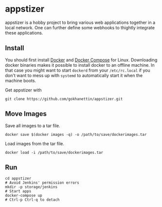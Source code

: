# appstizer

appstizer is a hobby project to bring various web applications together in a
local network. One can further define some webhooks to thightly integrate these
applications.

## Install

You should first install
[Docker](https://docs.docker.com/install/linux/docker-ce/binaries/#install-static-binaries)
and [Docker Compose](https://docs.docker.com/compose/install/#prerequisites)
for Linux. Downloading docker binaries makes it possible to install docker to
an offline machine. In that case you might want to start `dockerd` from your
`/etc/rc.local` if you don't want to mess up with `systemd` to automatically
start it when the machine boots.

Get appstizer with

```
git clone https://github.com/gokhanettin/appstizer.git
```

## Move Images

Save all images to a tar file.

```
docker save $(docker images -q) -o /path/to/save/dockerimages.tar
```

Load images from the tar file.

```
docker load -i /path/to/save/dockerimages.tar
```

## Run

```
cd appstizer
# Avoid Jenkins' permission errors
mkdir -p storage/jenkins
# Start apps
docker-compose up
# Ctrl-p Ctrl-q to detach
```
